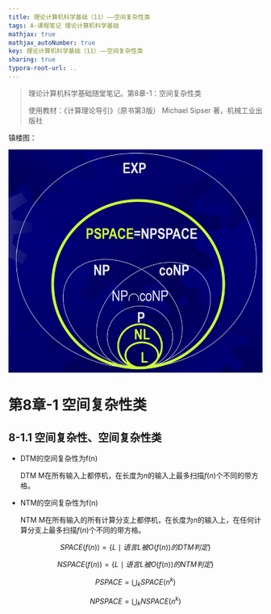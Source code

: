 ```yaml
---
title: 理论计算机科学基础（11）——空间复杂性类
tags: A-课程笔记 理论计算机科学基础
mathjax: true
mathjax_autoNumber: true
key: 理论计算机科学基础（11）——空间复杂性类
sharing: true
typora-root-url: ..
---
```


> 理论计算机科学基础随堂笔记。第8章-1：空间复杂性类
> 
> 使用教材：《计算理论导引》（原书第3版）  Michael Sipser 著，机械工业出版社

<!--more-->

镇楼图：

<center><img src="/assets/images/理计/8.1.png" alt="8.1" style="zoom: 80%;" /></center>

# 第8章-1 空间复杂性类

## 8-1.1 空间复杂性、空间复杂性类

- DTM的空间复杂性为f(n)

    DTM M在所有输入上都停机，在长度为$n$的输入上最多扫描$f(n)$个不同的带方格。

- NTM的空间复杂性为f(n)

    NTM M在所有输入的所有计算分支上都停机，在长度为$n$的输入上，在任何计算分支上最多扫描$f(n)$个不同的带方格。

$$
SPACE(f(n))=\left\{L\mid 语言L被O(f(n))的DTM判定\right\}
$$

$$
NSPACE(f(n))=\left\{L\mid 语言L被O(f(n))的NTM判定\right\}
$$

$$
PSPACE = \bigcup_k SPACE(n^k)
$$

$$
NPSPACE = \bigcup_k NSPACE(n^k)
$$